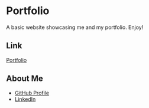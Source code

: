 # Portfolio

A basic website showcasing me and my portfolio.  Enjoy!

## Link

[Portfolio](https://matt-ros.github.io/portfolio/)

## About Me

* [GitHub Profile](https://github.com/matt-ros)
* [LinkedIn](https://www.linkedin.com/in/matt-ros)
